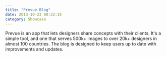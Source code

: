 ```yaml
---
title: "Prevue Blog"
date: 2013-10-23 00:22:15
category: Showcase
---
```


Prevue is an app that lets designers share concepts with their clients. It's a simple tool, and one that serves 500k+ images to over 20k+ designers in almost 100 countries. The blog is designed to keep users up to date with improvements and updates.
